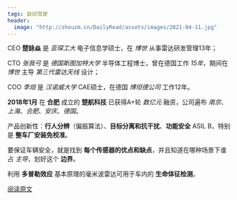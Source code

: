 ```yaml
---
tags: 自动驾驶
header:
  image: "http://zhouzm.cn/DailyRead/assets/images/2021-04-11.jpg"
---
```




CEO **楚詠焱** 是 *亚琛工大* 电子信息学硕士，在 *博世* 从事雷达研发管理13年；

CTO *张我弓* 是 *德国斯图加特大学* 半导体工程博士，曾在德国工作 *15年*，期间在 *博世* 主导 *第三代雷达天线* 设计；

COO *李烜* 是 *汉诺威大学* CAE硕士，在德国 *博坦德公司* 工作12年。



**2018年1月** 在 **合肥** 成立的 **楚航科技** 已获得A+轮 *数亿元* 融资，公司遍布 *南京*、*上海*、*合肥*、*安庆*、*德国*。



产品创新性：**行人分辨**（偏振算法）、**目标分离和抗干扰**、**功能安全** ASIL B，特别是 **整车厂安装免校准**。



要保证车辆安全，就是找到 **每个传感器的优点和缺点**，并且知道在哪种场景下谁占 *主导*，划好这个 **边界**。



利用 **多普勒效应** 基本原理的毫米波雷达可用于车内的 **生命体征检测**。

[阅读原文](https://mp.weixin.qq.com/s/2KyxkIuF-G3NEDWUn74-QA)